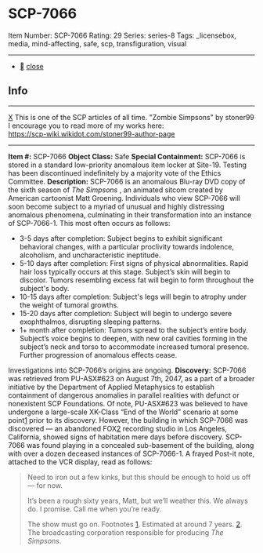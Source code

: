 # SCP-7066
Item Number: SCP-7066
Rating: 29
Series: series-8
Tags: _licensebox, media, mind-affecting, safe, scp, transfiguration, visual

---

  * [](javascript:;)
[close](javascript:;)
## Info
* * *
[X](javascript:;)
This is one of the SCP articles of all time.
"Zombie Simpsons" by stoner99
I encourage you to read more of my works here:  
<https://scp-wiki.wikidot.com/stoner99-author-page>
* * *

**Item #:** SCP-7066
**Object Class:** Safe
**Special Containment:** SCP-7066 is stored in a standard low-priority anomalous item locker at Site-19. Testing has been discontinued indefinitely by a majority vote of the Ethics Committee.
**Description:** SCP-7066 is an anomalous Blu-ray DVD copy of the sixth season of _The Simpsons_ , an animated sitcom created by American cartoonist Matt Groening.
Individuals who view SCP-7066 will soon become subject to a myriad of unusual and highly distressing anomalous phenomena, culminating in their transformation into an instance of SCP-7066-1. This most often occurs as follows:
  * 3-5 days after completion: Subject begins to exhibit significant behavioral changes, with a particular proclivity towards indolence, alcoholism, and uncharacteristic ineptitude.
  * 5-10 days after completion: First signs of physical abnormalities. Rapid hair loss typically occurs at this stage. Subject’s skin will begin to discolor. Tumors resembling excess fat will begin to form throughout the subject's body.
  * 10-15 days after completion: Subject's legs will begin to atrophy under the weight of tumoral growths.
  * 15-20 days after completion: Subject will begin to undergo severe exophthalmos, disrupting sleeping patterns.
  * 1+ month after completion: Tumors spread to the subject’s entire body. Subject’s voice begins to deepen, with new oral cavities forming in the subject’s neck and torso to accommodate increased tumoral presence. Further progression of anomalous effects cease.

Investigations into SCP-7066’s origins are ongoing.
**Discovery:** SCP-7066 was retrieved from PU-ASX#623 on August 7th, 2047, as a part of a broader initiative by the Department of Applied Metaphysics to establish containment of dangerous anomalies in parallel realities with defunct or nonexistent SCP Foundations.
Of note, PU-ASX#623 was believed to have undergone a large-scale XK-Class “End of the World” scenario at some point[1](javascript:;) prior to its discovery. However, the building in which SCP-7066 was discovered — an abandoned FOX[2](javascript:;) recording studio in Los Angeles, California, showed signs of habitation mere days before discovery.
SCP-7066 was found playing in a concealed sub-basement of the building, along with over a dozen deceased instances of SCP-7066-1. A frayed Post-it note, attached to the VCR display, read as follows:
> Need to iron out a few kinks, but this should be enough to hold us off — for now.  
>    
>  It’s been a rough sixty years, Matt, but we’ll weather this. We always do. I promise. Call me when you’re ready.  
>    
>  The show must go on.
Footnotes
[1](javascript:;). Estimated at around 7 years.
[2](javascript:;). The broadcasting corporation responsible for producing _The Simpsons_.